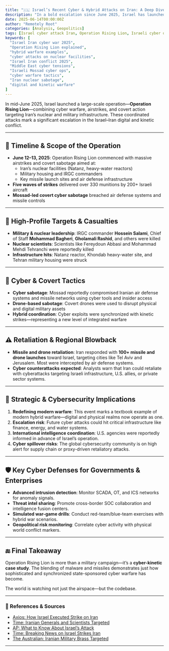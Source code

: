 ```yaml
---
title: "🇮🇱 Israel’s Recent Cyber & Hybrid Attacks on Iran: A Deep Dive"
description: "In a bold escalation since June 2025, Israel has launched coordinated cyber operations and kinetic strikes against Iran’s nuclear and military assets. This deep dive unpacks the timeline, key targets, digital tactics, and geopolitical implications—offering critical insight into the evolving landscape of modern hybrid warfare."
date: 2025-06-14T00:00:00Z
author: "Remotely Root"
categories: [Analysis, Geopolitics]
tags: [Israel cyber attack Iran, Operation Rising Lion, Israeli cyber operations, Iran-Israel cyber warfare, Middle East cyber conflict, hybrid warfare, missile strikes, Mossad sabotage]
keywords: [
  "Israel Iran cyber war 2025",
  "Operation Rising Lion explained",
  "hybrid warfare examples",
  "cyber attacks on nuclear facilities",
  "Israel Iran conflict 2025",
  "Middle East cyber tensions",
  "Israeli Mossad cyber ops",
  "cyber warfare tactics",
  "Iran nuclear sabotage",
  "digital and kinetic warfare"
]
---
```



In mid-June 2025, Israel launched a large-scale operation—**Operation Rising Lion**—combining cyber warfare, airstrikes, and covert action targeting Iran’s nuclear and military infrastructure. These coordinated attacks mark a significant escalation in the Israel–Iran digital and kinetic conflict.

---

## 📅 Timeline & Scope of the Operation

- **June 12–13, 2025**: Operation Rising Lion commenced with massive airstrikes and covert sabotage aimed at:
  - Iran’s nuclear facilities (Natanz, heavy-water reactors)  
  - Military housing and IRGC commanders  
  - Key missile launch sites and air defense infrastructure  
- **Five waves of strikes** delivered over 330 munitions by 200+ Israeli aircraft  
- **Mossad-led covert cyber sabotage** breached air defense systems and missile controls

---

## 🎯 High-Profile Targets & Casualties

- **Military & nuclear leadership**: IRGC commander **Hossein Salami**, Chief of Staff **Mohammad Bagheri**, **Gholamali Rashid**, and others were killed  
- **Nuclear scientists**: Scientists like Fereydoun Abbasi and Mohammad Mehdi Tehranchi were reportedly killed  
- **Infrastructure hits**: Natanz reactor, Khondab heavy-water site, and Tehran military housing were struck

---

## 🧪 Cyber & Covert Tactics

- **Cyber sabotage**: Mossad reportedly compromised Iranian air defense systems and missile networks using cyber tools and insider access  
- **Drone-based sabotage**: Covert drones were used to disrupt physical and digital military assets  
- **Hybrid coordination**: Cyber exploits were synchronized with kinetic strikes—representing a new level of integrated warfare

---

## ⚠️ Retaliation & Regional Blowback

- **Missile and drone retaliation**: Iran responded with **100+ missile and drone launches** toward Israel, targeting cities like Tel Aviv and Jerusalem. Most were intercepted by air defense systems.  
- **Cyber counterattacks expected**: Analysts warn that Iran could retaliate with cyberattacks targeting Israeli infrastructure, U.S. allies, or private sector systems.

---

## 🧭 Strategic & Cybersecurity Implications

1. **Redefining modern warfare**: This event marks a textbook example of modern hybrid warfare—digital and physical realms now operate as one.
2. **Escalation risk**: Future cyber attacks could hit critical infrastructure like finance, energy, and water systems.
3. **International intelligence coordination**: U.S. agencies were reportedly informed in advance of Israel’s operation.
4. **Cyber spillover risks**: The global cybersecurity community is on high alert for supply chain or proxy-driven retaliatory attacks.

---

## 🛡️ Key Cyber Defenses for Governments & Enterprises

- **Advanced intrusion detection**: Monitor SCADA, OT, and ICS networks for anomaly signals.
- **Threat intel sharing**: Promote cross-border SOC collaboration and intelligence fusion centers.
- **Simulated war-game drills**: Conduct red-team/blue-team exercises with hybrid war scenarios.
- **Geopolitical risk monitoring**: Correlate cyber activity with physical world conflict markers.

---

## 🔚 Final Takeaway

Operation Rising Lion is more than a military campaign—it’s a **cyber-kinetic case study**. The blending of malware and missiles demonstrates just how sophisticated and synchronized state-sponsored cyber warfare has become.

The world is watching not just the airspace—but the codebase.

---

### 🧠 References & Sources

- [Axios: How Israel Executed Strike on Iran](https://www.axios.com/2025/06/13/how-israel-executed-strike-iran-nuclear?utm_source=chatgpt.com)  
- [Time: Iranian Generals and Scientists Targeted](https://time.com/7293886/iranian-generals-scientists-targets-killed-by-israeli-strikes/?utm_source=chatgpt.com)  
- [AP: What to Know About Israel’s Attack](https://apnews.com/article/5adea3ffa51264e0c7c803d8acfde338?utm_source=chatgpt.com)  
- [Time: Breaking News on Israel Strikes Iran](https://time.com/7293795/israel-strikes-iran-attack-what-to-know/?utm_source=chatgpt.com)  
- [The Australian: Iranian Military Brass Targeted](https://www.theaustralian.com.au/world/irans-top-military-brass-and-nuclear-scientists-targeted-in-israeli-strike/news-story/998455b6d8efc49df711b5a4a3ddc208?utm_source=chatgpt.com)

---
